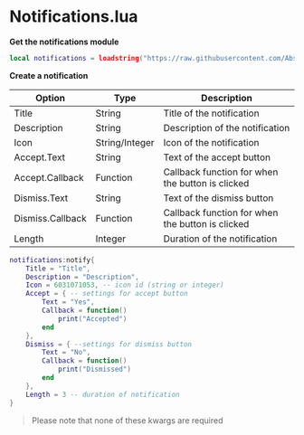 # Notifications.lua

__Get the notifications module__

```lua
local notifications = loadstring("https://raw.githubusercontent.com/AbstractPoo/Main/main/Notifications.lua")
```

__Create a notification__

|Option|Type|Description|
|-|-|-|
|Title|String|Title of the notification|
|Description|String|Description of the notification|
|Icon|String/Integer|Icon of the notification|
|Accept.Text|String|Text of the accept button|
|Accept.Callback|Function|Callback function for when the button is clicked|
|Dismiss.Text|String|Text of the dismiss button|
|Dismiss.Callback|Function|Callback function for when the button is clicked|
|Length|Integer|Duration of the notification|

```lua
notifications:notify{
    Title = "Title", 
    Description = "Description",
    Icon = 6031071053, -- icon id (string or integer)
    Accept = { -- settings for accept button
        Text = "Yes",
        Callback = function()
            print("Accepted")
        end
    },
    Dismiss = { --settings for dismiss button
        Text = "No",
        Callback = function()
            print("Dismissed")
        end
    },
    Length = 3 -- duration of notification
}
```
> Please note that none of these kwargs are required
